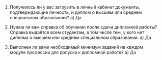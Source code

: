 1. Получилось ли у вас загрузить в личный кабинет документы, подтверждающие личность, и диплом о 
высшем или среднем специальном образовании?
а) Да

2. Нужна ли вам справка об обучении после сдачи дипломной работы? Справка выдаётся всем студентам, 
в том числе тем, у кого нет диплома о высшем или среднем специальном образовании.
а) Да

3. Выполнен ли вами необходимый минимум заданий на каждом модуле профессии для допуска к дипломной работе?
а) Да